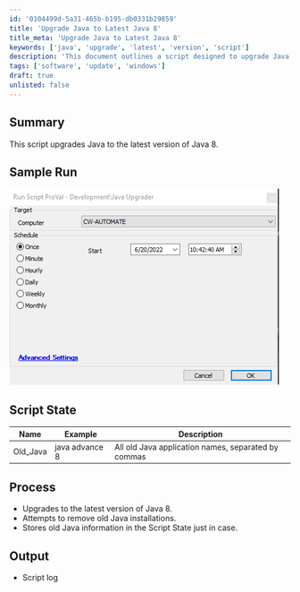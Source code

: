```yaml
---
id: '0104499d-5a31-465b-b195-db0331b29859'
title: 'Upgrade Java to Latest Java 8'
title_meta: 'Upgrade Java to Latest Java 8'
keywords: ['java', 'upgrade', 'latest', 'version', 'script']
description: 'This document outlines a script designed to upgrade Java to the latest version of Java 8, detailing the process, expected outputs, and handling of old Java installations.'
tags: ['software', 'update', 'windows']
draft: true
unlisted: false
---
```


## Summary

This script upgrades Java to the latest version of Java 8.

## Sample Run

![Sample Run](../../static/img/Java-Upgrader/image_1.png)

## Script State

| Name      | Example        | Description                                        |
|-----------|----------------|----------------------------------------------------|
| Old_Java  | java advance 8 | All old Java application names, separated by commas |

## Process

- Upgrades to the latest version of Java 8.
- Attempts to remove old Java installations.
- Stores old Java information in the Script State just in case.

## Output

- Script log

